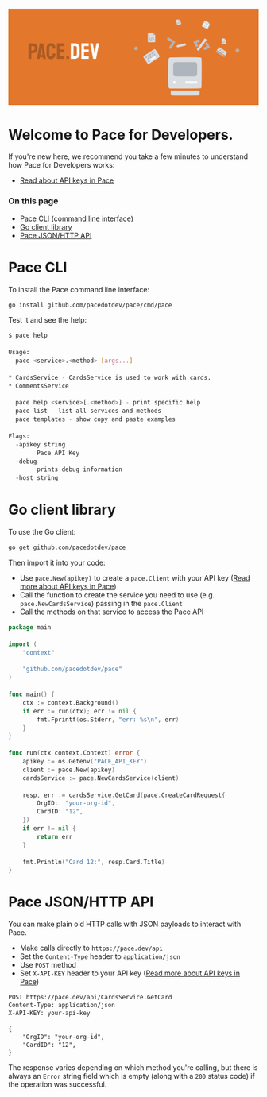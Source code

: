 ![](pace.dev-banner.jpg)

# Welcome to Pace for Developers. 

If you're new here, we recommend you take a few minutes to understand how Pace for Developers works:

* [Read about API keys in Pace](https://pace.dev/blog/2020/07/01/docs-api-keys.html)

### On this page

* [Pace CLI (command line interface)](#pace-cli)
* [Go client library](#go-client-library)
* [Pace JSON/HTTP API](#pace-jsonhttp-api)

# Pace CLI

To install the Pace command line interface:

```bash
go install github.com/pacedotdev/pace/cmd/pace
```

Test it and see the help:

```bash
$ pace help

Usage:
  pace <service>.<method> [args...]

* CardsService - CardsService is used to work with cards.
* CommentsService

  pace help <service>[.<method>] - print specific help
  pace list - list all services and methods
  pace templates - show copy and paste examples

Flags:
  -apikey string
        Pace API Key
  -debug
        prints debug information
  -host string

```

# Go client library

To use the Go client:

```bash
go get github.com/pacedotdev/pace
```

Then import it into your code:

* Use `pace.New(apikey)` to create a `pace.Client` with your API key ([Read more about API keys in Pace](https://pace.dev/blog/2020/07/01/docs-api-keys.html))
* Call the function to create the service you need to use (e.g. `pace.NewCardsService`) passing in the `pace.Client`
* Call the methods on that service to access the Pace API

```go
package main

import (
	"context"
	
	"github.com/pacedotdev/pace"
)

func main() {
	ctx := context.Background()
	if err := run(ctx); err != nil {
		fmt.Fprintf(os.Stderr, "err: %s\n", err)
	}
}

func run(ctx context.Context) error {
	apikey := os.Getenv("PACE_API_KEY")
	client := pace.New(apikey)
	cardsService := pace.NewCardsService(client)
	
	resp, err := cardsService.GetCard(pace.CreateCardRequest{
		OrgID:  "your-org-id",
		CardID: "12",
	})
	if err != nil {
		return err
	}

	fmt.Println("Card 12:", resp.Card.Title)
}
```

# Pace JSON/HTTP API

You can make plain old HTTP calls with JSON payloads to interact with Pace.

* Make calls directly to `https://pace.dev/api`
* Set the `Content-Type` header to `application/json`
* Use `POST` method
* Set `X-API-KEY` header to your API key ([Read more about API keys in Pace](https://pace.dev/blog/2020/07/01/docs-api-keys.html))

```
POST https://pace.dev/api/CardsService.GetCard
Content-Type: application/json
X-API-KEY: your-api-key

{
	"OrgID": "your-org-id",
	"CardID": "12",
}
```

The response varies depending on which method you're calling, but there is always an `Error` string field which is empty (along with a `200` status code) if the operation was successful.
